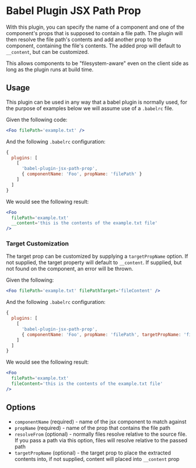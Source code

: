 # Babel Plugin JSX Path Prop

With this plugin, you can specify the name of a component and one of the component's props that is supposed to contain a file path. The plugin will then resolve the file path's contents and add another prop to the component, containing the file's contents. The added prop will default to `__content`, but can be customized.

This allows components to be "filesystem-aware" even on the client side as long as the plugin runs at build time.

## Usage

This plugin can be used in any way that a babel plugin is normally used, for the purpose of examples below we will assume use of a `.babelrc` file.

Given the following code:

```jsx
<Foo filePath='example.txt' />
```

And the following `.babelrc` configuration:

```js
{
  plugins: [
    [
      'babel-plugin-jsx-path-prop',
      { componentName: 'Foo', propName: 'filePath' }
    ]
  ]
}
```

We would see the following result:

```jsx
<Foo
  filePath='example.txt'
  __content='this is the contents of the example.txt file'
/>
```

### Target Customization

The target prop can be customized by supplying a `targetPropName` option. If not supplied, the target property will default to `__content`. If supplied, but not found on the component, an error will be thrown.

Given the following:

```jsx
<Foo filePath='example.txt' filePathTarget='fileContent' />
```

And the following `.babelrc` configuration:

```js
{
  plugins: [
    [
      'babel-plugin-jsx-path-prop',
      { componentName: 'Foo', propName: 'filePath', targetPropName: 'filePathTarget' }
    ]
  ]
}
```

We would see the following result:

```jsx
<Foo
  filePath='example.txt'
  fileContent='this is the contents of the example.txt file'
/>
```

## Options

- `componentName` (required) - name of the jsx component to match against
- `propName` (required) - name of the prop that contains the file path
- `resolveFrom` (optional) - normally files resolve relative to the source file. If you pass a path via this option, files will resolve relative to the passed path
- `targetPropName` (optional) - the target prop to place the extracted contents into, if not supplied, content will placed into `__content` prop
